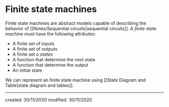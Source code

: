 # Finite state machines
Finite state machines are abstract models capable of describing the behavior of [[Notes/Sequential circuits|sequential circuits]]. A *finite state machine* must have the following attributes:
- A finite set of inputs
- A finite set of outputs
- A finite set o *states*
- A function that determine the next state
- A function that determine the output
- An initial state

We can represent an finite state machine using [[State Diagram and Table|state diagram and tables]].

---

created: 30/11/2020
modified: 30/11/2020